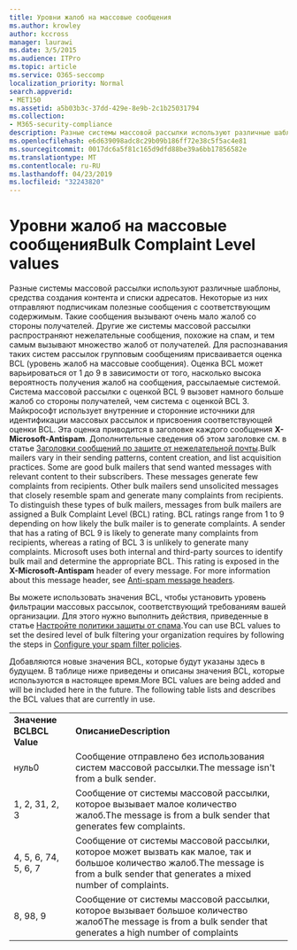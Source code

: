 ```yaml
---
title: Уровни жалоб на массовые сообщения
ms.author: krowley
author: kccross
manager: laurawi
ms.date: 3/5/2015
ms.audience: ITPro
ms.topic: article
ms.service: O365-seccomp
localization_priority: Normal
search.appverid:
- MET150
ms.assetid: a5b03b3c-37dd-429e-8e9b-2c1b25031794
ms.collection:
- M365-security-compliance
description: Разные системы массовой рассылки используют различные шаблоны, средства создания контента и списки адресатов. Некоторые из них отправляют подписчикам полезные сообщения с соответствующим содержимым. Такие сообщения вызывают очень мало жалоб со стороны получателей. Другие же системы массовой рассылки распространяют нежелательные сообщения, похожие на спам, и тем самым вызывают множество жалоб от получателей. Для распознавания таких систем рассылок групповым сообщениям присваивается оценка BCL (уровень жалоб на массовые сообщения). Оценка BCL может варьироваться от 1 до 9 в зависимости от того, насколько высока вероятность получения жалоб на сообщения, рассылаемые системой. Система массовой рассылки с оценкой BCL 9 вызовет намного больше жалоб со стороны получателей, чем система с оценкой BCL 3. Майкрософт использует внутренние и сторонние источники для идентификации массовых рассылок и присвоения соответствующей оценки BCL. Эта оценка приводится в заголовке каждого сообщения X-Microsoft-Antispam. Дополнительные сведения об этом заголовке сообщения приведены в разделе заголовки сообщений по защите от нежелательной почты.
ms.openlocfilehash: e6d639098adc8c29b09b186ff72e38c5f5ac4e81
ms.sourcegitcommit: 0017dc6a5f81c165d9dfd88be39a6bb17856582e
ms.translationtype: MT
ms.contentlocale: ru-RU
ms.lasthandoff: 04/23/2019
ms.locfileid: "32243820"
---
```

# <a name="bulk-complaint-level-values"></a><span data-ttu-id="117c2-112">Уровни жалоб на массовые сообщения</span><span class="sxs-lookup"><span data-stu-id="117c2-112">Bulk Complaint Level values</span></span>

<span data-ttu-id="117c2-p102">Разные системы массовой рассылки используют различные шаблоны, средства создания контента и списки адресатов. Некоторые из них отправляют подписчикам полезные сообщения с соответствующим содержимым. Такие сообщения вызывают очень мало жалоб со стороны получателей. Другие же системы массовой рассылки распространяют нежелательные сообщения, похожие на спам, и тем самым вызывают множество жалоб от получателей. Для распознавания таких систем рассылок групповым сообщениям присваивается оценка BCL (уровень жалоб на массовые сообщения). Оценка BCL может варьироваться от 1 до 9 в зависимости от того, насколько высока вероятность получения жалоб на сообщения, рассылаемые системой. Система массовой рассылки с оценкой BCL 9 вызовет намного больше жалоб со стороны получателей, чем система с оценкой BCL 3. Майкрософт использует внутренние и сторонние источники для идентификации массовых рассылок и присвоения соответствующей оценки BCL. Эта оценка приводится в заголовке каждого сообщения **X-Microsoft-Antispam**. Дополнительные сведения об этом заголовке см. в статье [Заголовки сообщений по защите от нежелательной почты](anti-spam-message-headers.md).</span><span class="sxs-lookup"><span data-stu-id="117c2-p102">Bulk mailers vary in their sending patterns, content creation, and list acquisition practices. Some are good bulk mailers that send wanted messages with relevant content to their subscribers. These messages generate few complaints from recipients. Other bulk mailers send unsolicited messages that closely resemble spam and generate many complaints from recipients. To distinguish these types of bulk mailers, messages from bulk mailers are assigned a Bulk Complaint Level (BCL) rating. BCL ratings range from 1 to 9 depending on how likely the bulk mailer is to generate complaints. A sender that has a rating of BCL 9 is likely to generate many complaints from recipients, whereas a rating of BCL 3 is unlikely to generate many complaints. Microsoft uses both internal and third-party sources to identify bulk mail and determine the appropriate BCL. This rating is exposed in the **X-Microsoft-Antispam** header of every message. For more information about this message header, see [Anti-spam message headers](anti-spam-message-headers.md).</span></span> 
  
<span data-ttu-id="117c2-123">Вы можете использовать значения BCL, чтобы установить уровень фильтрации массовых рассылок, соответствующий требованиям вашей организации. Для этого нужно выполнить действия, приведенные в статье [Настройте политики защиты от спама](configure-your-spam-filter-policies.md).</span><span class="sxs-lookup"><span data-stu-id="117c2-123">You can use BCL values to set the desired level of bulk filtering your organization requires by following the steps in [Configure your spam filter policies](configure-your-spam-filter-policies.md).</span></span>
  
<span data-ttu-id="117c2-p103">Добавляются новые значения BCL, которые будут указаны здесь в будущем. В таблице ниже приведены и описаны значения BCL, которые используются в настоящее время.</span><span class="sxs-lookup"><span data-stu-id="117c2-p103">More BCL values are being added and will be included here in the future. The following table lists and describes the BCL values that are currently in use.</span></span>
  
|||
|:-----|:-----|
|<span data-ttu-id="117c2-126">**Значение BCL**</span><span class="sxs-lookup"><span data-stu-id="117c2-126">**BCL Value**</span></span> <br/> |<span data-ttu-id="117c2-127">**Описание**</span><span class="sxs-lookup"><span data-stu-id="117c2-127">**Description**</span></span> <br/> |
|<span data-ttu-id="117c2-128">нуль</span><span class="sxs-lookup"><span data-stu-id="117c2-128">0</span></span>  <br/> |<span data-ttu-id="117c2-129">Сообщение отправлено без использования систем массовой рассылки.</span><span class="sxs-lookup"><span data-stu-id="117c2-129">The message isn't from a bulk sender.</span></span>  <br/> |
|<span data-ttu-id="117c2-130">1, 2, 3</span><span class="sxs-lookup"><span data-stu-id="117c2-130">1, 2, 3</span></span>  <br/> |<span data-ttu-id="117c2-131">Сообщение от системы массовой рассылки, которое вызывает малое количество жалоб.</span><span class="sxs-lookup"><span data-stu-id="117c2-131">The message is from a bulk sender that generates few complaints.</span></span>  <br/> |
|<span data-ttu-id="117c2-132">4, 5, 6, 7</span><span class="sxs-lookup"><span data-stu-id="117c2-132">4, 5, 6, 7</span></span>  <br/> |<span data-ttu-id="117c2-133">Сообщение от системы массовой рассылки, которое может вызвать как малое, так и большое количество жалоб.</span><span class="sxs-lookup"><span data-stu-id="117c2-133">The message is from a bulk sender that generates a mixed number of complaints.</span></span>  <br/> |
|<span data-ttu-id="117c2-134">8, 9</span><span class="sxs-lookup"><span data-stu-id="117c2-134">8, 9</span></span>  <br/> |<span data-ttu-id="117c2-135">Сообщение от системы массовой рассылки, которое вызывает большое количество жалоб</span><span class="sxs-lookup"><span data-stu-id="117c2-135">The message is from a bulk sender that generates a high number of complaints</span></span>  <br/> |
   

